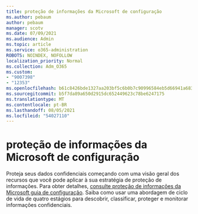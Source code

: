 ```yaml
---
title: proteção de informações da Microsoft de configuração
ms.author: pebaum
author: pebaum
manager: scotv
ms.date: 07/09/2021
ms.audience: Admin
ms.topic: article
ms.service: o365-administration
ROBOTS: NOINDEX, NOFOLLOW
localization_priority: Normal
ms.collection: Adm_O365
ms.custom:
- "9007398"
- "12353"
ms.openlocfilehash: b61c8426bde1327aa203bf5c6b0b7c90996584eb5d66941a683e3672654619ac
ms.sourcegitcommit: b5f7da89a650d2915dc652449623c78be6247175
ms.translationtype: MT
ms.contentlocale: pt-BR
ms.lasthandoff: 08/05/2021
ms.locfileid: "54027110"
---
```

# <a name="microsoft-information-protection-setup-guide"></a>proteção de informações da Microsoft de configuração

Proteja seus dados confidenciais começando com uma visão geral dos recursos que você pode aplicar à sua estratégia de proteção de informações. Para obter detalhes, [consulte proteção de informações da Microsoft guia de configuração](https://admin.microsoft.com/adminportal/home#/modernonboarding/mipsetupguide). Saiba como usar uma abordagem de ciclo de vida de quatro estágios para descobrir, classificar, proteger e monitorar informações confidenciais.